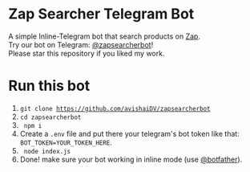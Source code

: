 # Zap Searcher Telegram Bot

A simple Inline-Telegram bot that search products on [Zap](https://zap.co.il).
<br />
Try our bot on Telegram: [@zapsearcherbot](https://t.me/@zapsearcherbot)!
<br />
Please star this repository if you liked my work.

# Run this bot
1.  <code>git clone https://github.com/avishaiDV/zapsearcherbot</code>
2. <code>cd zapsearcherbot</code>
3. <code> npm i </code>
4.  Create a <code>.env</code> file and put there your telegram's bot token like that: <code>BOT_TOKEN=YOUR_TOKEN_HERE</code>.
5.  <code> node index.js </code>
6.  Done! make sure your bot working in inline mode (use [@botfather](https://t.me/BotFather)).

